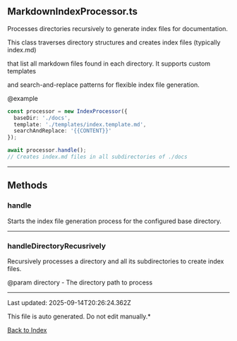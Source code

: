 ## MarkdownIndexProcessor.ts





 Processes directories recursively to generate index files for documentation.



 This class traverses directory structures and creates index files (typically index.md)

 that list all markdown files found in each directory. It supports custom templates

 and search-and-replace patterns for flexible index file generation.



 @example

 ```typescript
 const processor = new IndexProcessor({
   baseDir: './docs',
   template: './templates/index.template.md',
   searchAndReplace: '{{CONTENT}}'
 });

 await processor.handle();
 // Creates index.md files in all subdirectories of ./docs
 ```
 



---



## Methods



### **handle**

 Starts the index file generation process for the configured base directory.

 



---



### **handleDirectoryRecusrively**

 Recursively processes a directory and all its subdirectories to create index files.



 @param directory - The directory path to process

 



---



Last updated: 2025-09-14T20:26:24.362Z



This file is auto generated. Do not edit manually.*



[Back to Index](./index.md)